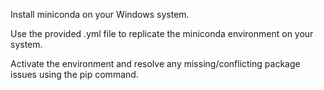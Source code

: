 Install miniconda on your Windows system.

Use the provided .yml file to replicate the miniconda environment on your system.

Activate the environment and resolve any missing/conflicting package issues using the pip command.
